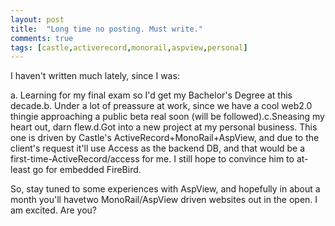 ```yaml
---
layout: post
title:  "Long time no posting. Must write."
comments: true
tags: [castle,activerecord,monorail,aspview,personal]
---
```



I haven't written much lately, since I was:

a. Learning for my final exam so I'd get my Bachelor's Degree at this decade.b. Under a lot of preassure at work, since we have a cool web2.0 thingie approaching a public beta real soon (will be followed).c.Sneasing my heart out, darn flew.d.Got into a new project at my personal business. This one is driven by Castle's ActiveRecord+MonoRail+AspView, and due to the client's request it'll use Access as the backend DB, and that would be a first-time-ActiveRecord/access for me. I still hope to convince him to at-least go for embedded FireBird.

So, stay tuned to some experiences with AspView, and hopefully in about a month you'll havetwo MonoRail/AspView driven websites out in the open. I am excited. Are you?

